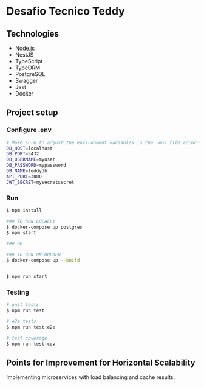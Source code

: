 # Desafio Tecnico Teddy

## Technologies

- Node.js
- NestJS
- TypeScript
- TypeORM
- PostgreSQL
- Swagger
- Jest
- Docker

## Project setup

### Configure .env

```bash
# Make sure to adjust the environment variables in the .env file according to your configuration needs.
DB_HOST=localhost
DB_PORT=5432
DB_USERNAME=myuser
DB_PASSWORD=mypassword
DB_NAME=teddydb
API_PORT=3000
JWT_SECRET=mysecretsecret
```

### Run

```bash
$ npm install

### TO RUN LOCALLY
$ docker-compose up postgres
$ npm start

### OR

### TO RUN ON DOCKER
$ docker-compose up --build


$ npm run start
```

### Testing

```bash
# unit tests
$ npm run test

# e2e tests
$ npm run test:e2e

# test coverage
$ npm run test:cov
```

## Points for Improvement for Horizontal Scalability

Implementing microservices with load balancing and cache results.
